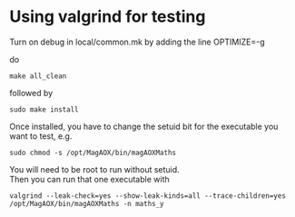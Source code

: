 
# Using valgrind for testing

Turn on debug in local/common.mk by adding the line
OPTIMIZE=-g 

do 

```
make all_clean
```

followed by
```
sudo make install
```

Once installed, you have to change the setuid bit for the executable you want to test, e.g.

```
sudo chmod -s /opt/MagAOX/bin/magAOXMaths
```

You will need to be root to run without setuid.  
Then you can run that one executable with

```
valgrind --leak-check=yes --show-leak-kinds=all --trace-children=yes /opt/MagAOX/bin/magAOXMaths -n maths_y

```

